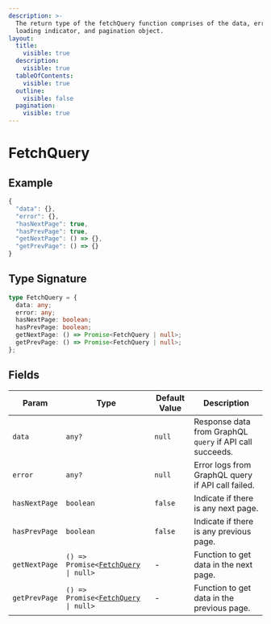 ```yaml
---
description: >-
  The return type of the fetchQuery function comprises of the data, error logs,
  loading indicator, and pagination object.
layout:
  title:
    visible: true
  description:
    visible: true
  tableOfContents:
    visible: true
  outline:
    visible: false
  pagination:
    visible: true
---
```


# FetchQuery

## Example

```typescript
{
  "data": {},
  "error": {},
  "hasNextPage": true,
  "hasPrevPage": true,
  "getNextPage": () => {},
  "getPrevPage": () => {}
}
```

## Type Signature

```typescript
type FetchQuery = {
  data: any;
  error: any;
  hasNextPage: boolean;
  hasPrevPage: boolean;
  getNextPage: () => Promise<FetchQuery | null>;
  getPrevPage: () => Promise<FetchQuery | null>;
};
```

## Fields

| Param         | Type                                                     | Default Value | Description                                              |
| ------------- | -------------------------------------------------------- | ------------- | -------------------------------------------------------- |
| `data`        | `any?`                                                   | `null`        | Response data from GraphQL `query` if API call succeeds. |
| `error`       | `any?`                                                   | `null`        | Error logs from GraphQL query if API call failed.        |
| `hasNextPage` | `boolean`                                                | `false`       | Indicate if there is any next page.                      |
| `hasPrevPage` | `boolean`                                                | `false`       | Indicate if there is any previous page.                  |
| `getNextPage` | `() => Promise<`[`FetchQuery`](fetchquery.md) `\| null>` | -             | Function to get data in the next page.                   |
| `getPrevPage` | `() => Promise<`[`FetchQuery`](fetchquery.md) `\| null>` | -             | Function to get data in the previous page.               |
